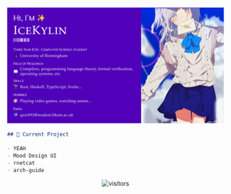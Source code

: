 ![icekylin](./assets/icekylin.webp)

```md
## 🎯 Current Project

- YEAH
- Mood Design UI
- rnetcat
- arch-guide
```

<div align=center>
  <img alt="visitors" src="https://count.getloli.com/get/@ice-kylin?theme=moebooru"/>
</div>
